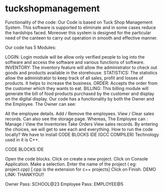 # tuckshopmanagement
Functionality of the code:
Our Code is based on Tuck Shop Management System. This software is supported to eliminate and in some cases reduce the hardships faced. Moreover this system is designed for the particular need of the canteen to carry out operation in smooth and effective manner.

Our code has 5 Modules:

LOGIN: Login module will be allow only verified people to log into the software and access the software and various functions of software.
INVENTORY: The inventory feature will allow the administrator to check out goods and products available in the storehouse.
STATISTICS: The statistics allow the administrator to keep track of all sales, profit and losses of products. It helps to increase the business.
ORDER: Accepts the order from the customer which they wants to eat.
BILLING: This billing module will generate the bill of food products purchased by the customer and display on the digital display.
Our code has a functionality by both the Owner and the Employee. The Owner can see:

All the employee details.
Add / Remove the employees.
View / Clear sales records.
Can also see the storage page. Whereas, The Employee can :
Manage / View the Inventories
Take Orders
View sales records. By entering the choices, we will get to see each and everything.
How to run the code locally?
We have to install CODE BLOCKS IDE (GCC COMPILER) Technology used in it is C++.

CODE BLOCKS IDE

Open the code blocks.
Click on create a new project.
Click on Console Application.
Make a selection.
Enter the name of the project ( eg: project.cpp) [.cpp is the extension for c++ projects]
Click on Finish.
DEMO LINK:
THANKYOU!!

Owner Pass: SCHOOL@23 Employee Pass: EMPLOYEE@5




